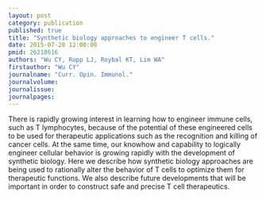 ```yaml
---
layout: post
category: publication
published: true
title: "Synthetic biology approaches to engineer T cells."
date: 2015-07-28 12:00:00
pmid: 26218616
authors: "Wu CY, Rupp LJ, Roybal KT, Lim WA"
firstauthor: "Wu CY"
journalname: "Curr. Opin. Immunol."
journalvolume: 
journalissue: 
journalpages: 
---
```


There is rapidly growing interest in learning how to engineer immune cells, such as T lymphocytes, because of the potential of these engineered cells to be used for therapeutic applications such as the recognition and killing of cancer cells. At the same time, our knowhow and capability to logically engineer cellular behavior is growing rapidly with the development of synthetic biology. Here we describe how synthetic biology approaches are being used to rationally alter the behavior of T cells to optimize them for therapeutic functions. We also describe future developments that will be important in order to construct safe and precise T cell therapeutics.

